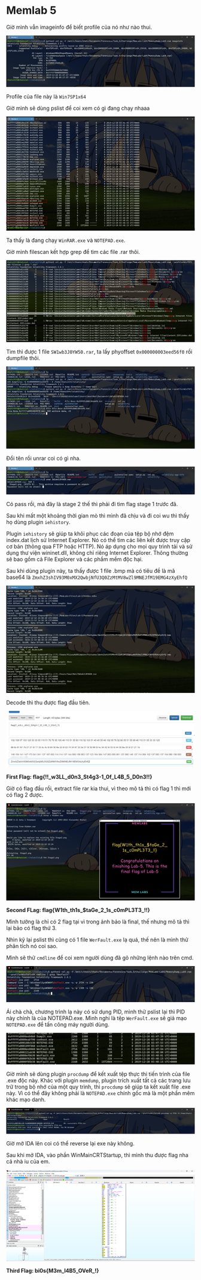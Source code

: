 # Memlab 5

Giờ mình vẫn imageinfo để biết profile của nó như nào thui.

![1701158080675](image/Memlab5/1701158080675.png)

Profile của file này là ``Win7SP1x64``

Giờ mình sẽ dùng pslist để coi xem có gì đang chạy nhaaa

![1701158211388](image/Memlab5/1701158211388.png)

Ta thấy là đang chạy ``WinRAR.exe`` và ``NOTEPAD.exe``.

Giờ mình filescan kết hợp grep để tìm các file .rar thôi.

![1701158407774](image/Memlab5/1701158407774.png)

Tìm thì được 1 file ``SW1wb3J0YW50.rar``, ta lấy phyoffset ``0x000000003eed56f0`` rồi dumpfile thôi.

![1701158584088](image/Memlab5/1701158584088.png)

Đổi tên rồi unrar coi có gì nha.

![1701158637469](image/Memlab5/1701158637469.png)

Có pass rồi, mà đây là stage 2 thế thì phải đi tìm flag stage 1 trước đã.

Sau khi mất một khoảng thời gian mò thì mình đã chịu và đi coi wu thì thấy họ dùng plugin ``iehistory``.

Plugin ``iehistory`` sẽ giúp ta khôi phục các đoạn của tệp bộ nhớ đệm index.dat lịch sử Internet Explorer. Nó có thể tìm các liên kết được truy cập cơ bản (thông qua FTP hoặc HTTP). Nó áp dụng cho mọi quy trình tải và sử dụng thư viện wininet.dll, không chỉ riêng Internet Explorer. Thông thường sẽ bao gồm cả File Explorer và các phầm mềm độc hại.

Sau khi dùng plugin này, ta thấy được 1 file .bmp mà có tiêu đề là mã base64 là ``ZmxhZ3shIV93M0xMX2QwbjNfU3Q0ZzMtMV8wZl9MNEJfM19EMG4zXyEhfQ``

![1701159933690](image/Memlab5/1701159933690.png)

Decode thì thu được flag đầu tiên.

![1701159962687](image/Memlab5/1701159962687.png)

**First Flag: flag{!!_w3LL_d0n3_St4g3-1_0f_L4B_5_D0n3!!}**

Giờ có flag đầu rồi, extract file rar kia thui, vì theo mô tả thì có flag 1 thì mới có flag 2 được.

![1701179468593](image/Memlab5/1701179468593.png)

**Second FLag: flag{W1th_th1s_$taGe_2_1s_c0mPL3T3_!!}**

Mình tưởng là chỉ có 2 flag tại vì trong ảnh bảo là final, thế nhưng mô tả thì lại bảo có flag thứ 3.

Nhìn kỹ lại pslist thì cũng có 1 file ``WerFault.exe`` lạ quá, thế nên là mình thử phân tích nó coi sao.

Mình sẽ thử ``cmdline`` để coi xem người dùng đã gõ những lệnh nào trên cmd.

![1701181598744](image/Memlab5/1701181598744.png)

Ái chà chà, chương trình lạ này có sử dụng PID, mình thử pslist lại thì PID này chính là của NOTEPAD.exe. Mình nghi là tệp ``WerFault.exe`` sẽ giả mạo ``NOTEPAD.exe`` để tấn công máy người dùng.

![1701181703716](image/Memlab5/1701181703716.png)

Giờ mình sẽ dùng plugin ``procdump`` để kết xuất tệp thực thi tiến trình của file .exe độc này. Khác với plugin ``memdump``, plugin trích xuất tất cả các trang lưu trữ trong bộ nhớ của một quy trình, thì ``procdump`` sẽ giúp ta kết xuất file .exe này. Vì có thể đây không phải là ``NOTEPAD.exe`` chính gốc mà là một phần mêm khác mạo danh.

![1701183447607](image/Memlab5/1701183447607.png)

Giờ mở IDA lên coi có thể reverse lại exe này không.

Sau khi mở IDA, vào phần WinMainCRTStartup, thì mình thu được flag nha cả nhà iu của em.

![1701183528738](image/Memlab5/1701183528738.png)

**Third Flag: bi0s{M3m_l4B5_OVeR_!}**
